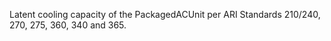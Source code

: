 ﻿Latent cooling capacity of the PackagedACUnit per ARI Standards 210/240, 270, 275, 360, 340 and 365.